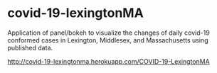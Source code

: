# covid-19-lexingtonMA

Application of panel/bokeh to visualize the changes of daily covid-19 conformed cases in Lexington, Middlesex, and Massachusetts using published data.

http://covid-19-lexingtonma.herokuapp.com/COVID-19-LexingtonMA

